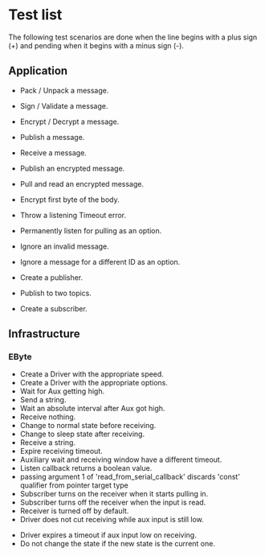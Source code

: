 Test list
=========

The following test scenarios are done when the line begins with a plus sign (+) 
and pending when it begins with a minus sign (-).

## Application ##

+ Pack / Unpack a message.
+ Sign / Validate a message.
+ Encrypt / Decrypt a message.
+ Publish a message.
+ Receive a message.

+ Publish an encrypted message.
+ Pull and read an encrypted message.

+ Encrypt first byte of the body.
+ Throw a listening Timeout error.

+ Permanently listen for pulling as an option.
+ Ignore an invalid message.
+ Ignore a message for a different ID as an option.

+ Create a publisher.
+ Publish to two topics.
+ Create a subscriber.

## Infrastructure ##

### EByte ###

+ Create a Driver with the appropriate speed.
+ Create a Driver with the appropriate options.
+ Wait for Aux getting high.
+ Send a string.
+ Wait an absolute interval after Aux got high.
+ Receive nothing.
+ Change to normal state before receiving.
+ Change to sleep state after receiving.
+ Receive a string.
+ Expire receiving timeout.
+ Auxiliary wait and receiving window have a different timeout.
+ Listen callback returns a boolean value.
+ passing argument 1 of 'read_from_serial_callback' discards 'const' qualifier from pointer target type
+ Subscriber turns on the receiver when it starts pulling in.
+ Subscriber turns off the receiver when the input is read.
+ Receiver is turned off by default.
+ Driver does not cut receiving while aux input is still low.
- Driver expires a timeout if aux input low on receiving.
- Do not change the state if the new state is the current one.